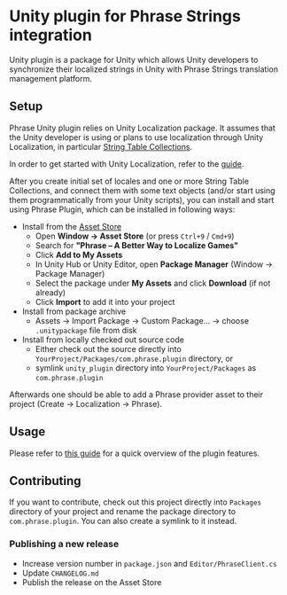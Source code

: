 # Unity plugin for Phrase Strings integration

Unity plugin is a package for Unity which allows Unity developers to synchronize their localized strings in Unity with Phrase Strings translation management platform.

## Setup

Phrase Unity plugin relies on Unity Localization package. It assumes that the Unity developer is using or plans to use localization through Unity Localization, in particular [String Table Collections](https://docs.unity3d.com/Packages/com.unity.localization@1.5/manual/StringTables.html).

In order to get started with Unity Localization, refer to the [guide](https://docs.unity3d.com/Packages/com.unity.localization@1.5/manual/QuickStartGuideWithVariants.html).

After you create initial set of locales and one or more String Table Collections, and connect them with some text objects (and/or start using them programmatically from your Unity scripts), you can install and start using Phrase Plugin, which can be installed in following ways:

* Install from the [Asset Store](https://assetstore.unity.com/packages/tools/localization/phrase-a-better-way-to-localize-games-294442)
  * Open **Window → Asset Store** (or press `Ctrl+9` / `Cmd+9`)
  * Search for **"Phrase – A Better Way to Localize Games"**
  * Click **Add to My Assets**
  * In Unity Hub or Unity Editor, open **Package Manager** (Window → Package Manager)
  * Select the package under **My Assets** and click **Download** (if not already)
  * Click **Import** to add it into your project
* Install from package archive
  * Assets → Import Package → Custom Package… → choose `.unitypackage` file from disk
* Install from locally checked out source code
  * Either check out the source directly into `YourProject/Packages/com.phrase.plugin` directory, or
  * symlink `unity_plugin` directory into `YourProject/Packages` as `com.phrase.plugin`

Afterwards one should be able to add a Phrase provider asset to their project (Create → Localization → Phrase).

## Usage

Please refer to [this guide](https://support.phrase.com/hc/en-us/articles/15979838858140-Unity-Strings) for a quick overview of the plugin features.

## Contributing

If you want to contribute, check out this project directly into `Packages`
directory of your project and rename the package directory to
`com.phrase.plugin`. You can also create a symlink to it instead.

### Publishing a new release

* Increase version number in `package.json` and `Editor/PhraseClient.cs`
* Update `CHANGELOG.md`
* Publish the release on the Asset Store
